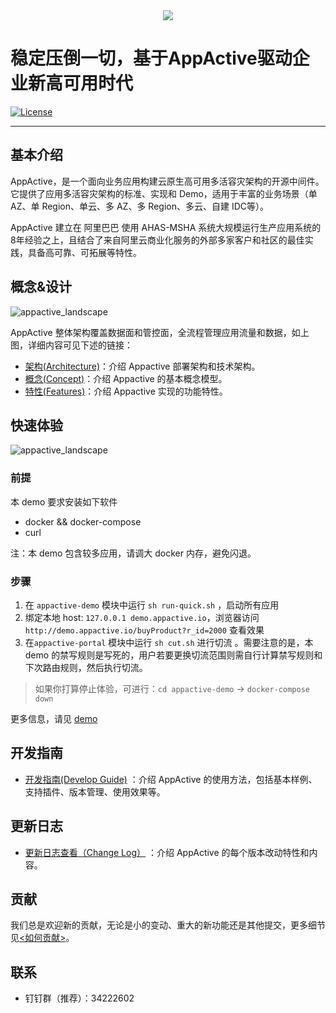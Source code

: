 
<div style="text-align: center">
   <img src="https://appactive.oss-cn-beijing.aliyuncs.com/images/appactive-logo.jpg?x-oss-process=style/h400" />
</div>


# 稳定压倒一切，基于AppActive驱动企业新高可用时代
[![License](https://img.shields.io/badge/license-Apache%202-4EB1BA.svg)](https://www.apache.org/licenses/LICENSE-2.0.html)


---
## 基本介绍
AppActive，是一个面向业务应用构建云原生高可用多活容灾架构的开源中间件。它提供了应用多活容灾架构的标准、实现和 Demo，适用于丰富的业务场景（单 AZ、单 Region、单云、多 AZ、多 Region、多云、自建 IDC等）。

AppActive 建立在 阿里巴巴 使用 AHAS-MSHA 系统大规模运行生产应用系统的8年经验之上，且结合了来自阿里云商业化服务的外部多家客户和社区的最佳实践，具备高可靠、可拓展等特性。

## 概念&设计
![appactive_landscape](https://appactive.oss-cn-beijing.aliyuncs.com/images/aactive_landscape.jpg?x-oss-process=style/h600)

AppActive 整体架构覆盖数据面和管控面，全流程管理应用流量和数据，如上图，详细内容可见下述的链接：

- [架构(Architecture)](details/architecture.md)：介绍 Appactive 部署架构和技术架构。
- [概念(Concept)](details/concept.md)：介绍 Appactive 的基本概念模型。
- [特性(Features)](details/features.md)：介绍 Appactive 实现的功能特性。


## 快速体验
![appactive_landscape](https://appactive.oss-cn-beijing.aliyuncs.com/images/demo.png?x-oss-process=style/h200)

### 前提
本 demo 要求安装如下软件
- docker && docker-compose
- curl

注：本 demo 包含较多应用，请调大 docker 内存，避免闪退。

### 步骤

1. 在 `appactive-demo` 模块中运行 `sh run-quick.sh` ，启动所有应用
2. 绑定本地 host: `127.0.0.1 demo.appactive.io`，浏览器访问 `http://demo.appactive.io/buyProduct?r_id=2000` 查看效果
3. 在`appactive-portal` 模块中运行 `sh cut.sh` 进行切流 。需要注意的是，本 demo 的禁写规则是写死的，用户若要更换切流范围则需自行计算禁写规则和下次路由规则，然后执行切流。

> 如果你打算停止体验，可进行：`cd appactive-demo` -> `docker-compose down`

更多信息，请见 [demo](details/demo_nacos.md)

## 开发指南
- [开发指南(Develop Guide)](details/developer_guide.md) ：介绍 AppActive 的使用方法，包括基本样例、支持插件、版本管理、使用效果等。


## 更新日志
- [更新日志查看（Change Log）](details/change_log.md) ：介绍 AppActive 的每个版本改动特性和内容。

## 贡献
我们总是欢迎新的贡献，无论是小的变动、重大的新功能还是其他提交，更多细节见[<如何贡献>](../en/contributing/contributing.md)。


## 联系
- 钉钉群（推荐）：34222602



